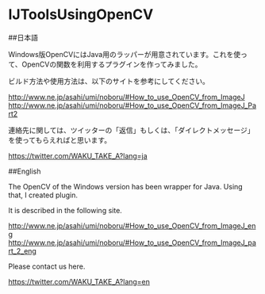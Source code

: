 # IJToolsUsingOpenCV

##日本語

Windows版OpenCVにはJava用のラッパーが用意されています。これを使って、OpenCVの関数を利用するプラグインを作ってみました。

ビルド方法や使用方法は、以下のサイトを参考にしてください。

http://www.ne.jp/asahi/umi/noboru/#How_to_use_OpenCV_from_ImageJ  
http://www.ne.jp/asahi/umi/noboru/#How_to_use_OpenCV_from_ImageJ_Part2

連絡先に関しては、ツイッターの「返信」もしくは、「ダイレクトメッセージ」を使ってもらえればと思います。

https://twitter.com/WAKU_TAKE_A?lang=ja


##English

The OpenCV of the Windows version has been wrapper for Java. Using that, I created plugin.

It is described in the following site.

http://www.ne.jp/asahi/umi/noboru/#How_to_use_OpenCV_from_ImageJ_eng  
http://www.ne.jp/asahi/umi/noboru/#How_to_use_OpenCV_from_ImageJ_part_2_eng

Please contact us here.

https://twitter.com/WAKU_TAKE_A?lang=en
